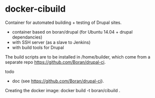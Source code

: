docker-cibuild
==============

Container for automated building + testing of Drupal sites.

- container based on boran/drupal (for Ubuntu 14.04 + drupal dependancies)
- with SSH server (as a slave to Jenkins)
- with build tools for Drupal


The build scripts are to be installed in /home/builder, which come from a separate repo https://github.com/Boran/drupal-ci.

todo 
- doc (see https://github.com/Boran/drupal-ci).

Creating the docker image:
docker build -t boran/cibuild .
